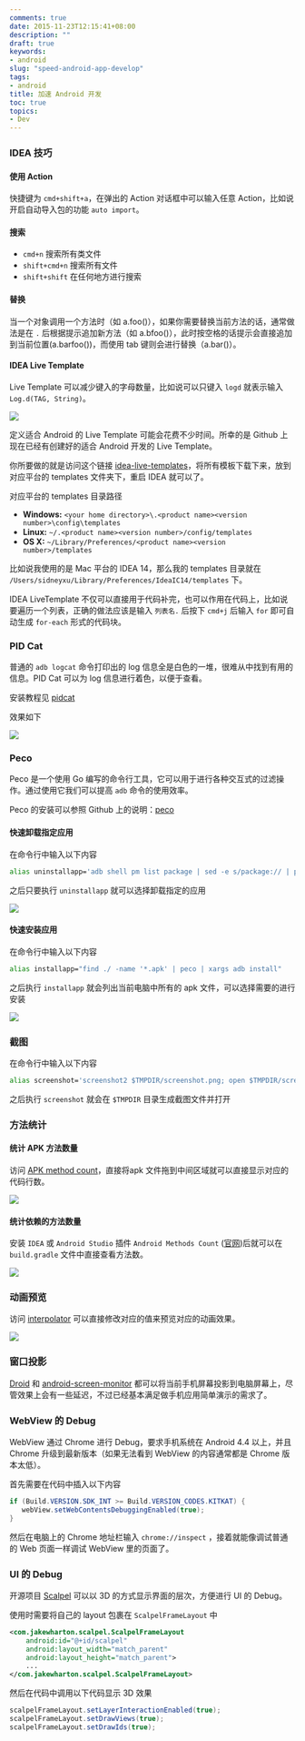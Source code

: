 ```yaml
---
comments: true
date: 2015-11-23T12:15:41+08:00
description: ""
draft: true
keywords:
- android
slug: "speed-android-app-develop"
tags:
- android
title: 加速 Android 开发
toc: true
topics:
- Dev
---
```


### IDEA 技巧

#### 使用 Action

快捷键为 `cmd+shift+a`，在弹出的 Action 对话框中可以输入任意 Action，比如说开启自动导入包的功能 `auto import`。

#### 搜索

- `cmd+n` 搜索所有类文件
- `shift+cmd+n` 搜索所有文件
- `shift+shift` 在任何地方进行搜索

#### 替换

当一个对象调用一个方法时（如 a.foo()），如果你需要替换当前方法的话，通常做法是在 `.` 后根据提示追加新方法（如 a.bfoo()），此时按空格的话提示会直接追加到当前位置(a.barfoo())，而使用 tab 键则会进行替换（a.bar()）。

#### IDEA Live Template

Live Template 可以减少键入的字母数量，比如说可以只键入 `logd` 就表示输入 `Log.d(TAG, String)`。

![][01]

定义适合 Android 的 Live Template 可能会花费不少时间。所幸的是 Github 上现在已经有创建好的适合 Android 开发的 Live Template。

你所要做的就是访问这个链接 [idea-live-templates](https://github.com/keyboardsurfer/idea-live-templates)，将所有模板下载下来，放到对应平台的 templates 文件夹下，重启 IDEA 就可以了。

对应平台的 templates 目录路径

- **Windows:** `<your home directory>\.<product name><version number>\config\templates`
- **Linux:** `~/.<product name><version number>/config/templates`
- **OS X:** `~/Library/Preferences/<product name><version number>/templates`

比如说我使用的是 Mac 平台的 IDEA 14，那么我的 templates 目录就在 `/Users/sidneyxu/Library/Preferences/IdeaIC14/templates` 下。

IDEA LiveTemplate 不仅可以直接用于代码补完，也可以作用在代码上，比如说要遍历一个列表，正确的做法应该是输入 `列表名.` 后按下 `cmd+j` 后输入 `for` 即可自动生成 `for-each` 形式的代码块。

### PID Cat

普通的 `adb logcat` 命令打印出的 log 信息全是白色的一堆，很难从中找到有用的信息。PID Cat 可以为 log 信息进行着色，以便于查看。

安装教程见 [pidcat](https://github.com/JakeWharton/pidcat)

效果如下

![][02]

### Peco

Peco 是一个使用 Go 编写的命令行工具，它可以用于进行各种交互式的过滤操作。通过使用它我们可以提高 `adb` 命令的使用效率。

Peco 的安装可以参照 Github 上的说明：[peco](https://github.com/peco/peco)

#### 快速卸载指定应用

在命令行中输入以下内容

``` bash
alias uninstallapp='adb shell pm list package | sed -e s/package:// | peco | xargs adb uninstall'
```

之后只要执行 `uninstallapp` 就可以选择卸载指定的应用

![][03]

#### 快速安装应用

在命令行中输入以下内容

``` bash
alias installapp="find ./ -name '*.apk' | peco | xargs adb install"
```

之后执行 `installapp` 就会列出当前电脑中所有的 apk 文件，可以选择需要的进行安装

![][04]

### 截图

在命令行中输入以下内容

``` bash
alias screenshot='screenshot2 $TMPDIR/screenshot.png; open $TMPDIR/screenshot.png'
```

之后执行 `screenshot` 就会在 `$TMPDIR` 目录生成截图文件并打开



### 方法统计

#### 统计 APK 方法数量

访问 [APK method count](http://inloop.github.io/apk-method-count/)，直接将apk 文件拖到中间区域就可以直接显示对应的代码行数。

![][05]

#### 统计依赖的方法数量

安装 `IDEA` 或 `Android Studio` 插件 `Android Methods Count` ([官网](http://www.methodscount.com/))后就可以在 `build.gradle` 文件中直接查看方法数。

![][07]

### 动画预览

访问 [interpolator](http://inloop.github.io/interpolator/) 可以直接修改对应的值来预览对应的动画效果。

![][06]

### 窗口投影

[Droid](http://droid-at-screen.org/download.html) 和 [android-screen-monitor](https://github.com/adakoda/android-screen-monitor) 都可以将当前手机屏幕投影到电脑屏幕上，尽管效果上会有一些延迟，不过已经基本满足做手机应用简单演示的需求了。



### WebView 的 Debug

WebView 通过 Chrome 进行 Debug，要求手机系统在 Android 4.4 以上，并且 Chrome 升级到最新版本（如果无法看到 WebView 的内容通常都是 Chrome 版本太低）。

首先需要在代码中插入以下内容

``` java
if (Build.VERSION.SDK_INT >= Build.VERSION_CODES.KITKAT) {
   webView.setWebContentsDebuggingEnabled(true);
}
```

然后在电脑上的 Chrome 地址栏输入 `chrome://inspect` ，接着就能像调试普通的 Web 页面一样调试 WebView 里的页面了。

### UI 的 Debug

开源项目 [Scalpel](https://github.com/JakeWharton/scalpel) 可以以 3D 的方式显示界面的层次，方便进行 UI 的 Debug。

使用时需要将自己的 layout 包裹在 `ScalpelFrameLayout` 中

```xml
<com.jakewharton.scalpel.ScalpelFrameLayout
    android:id="@+id/scalpel"
    android:layout_width="match_parent"
    android:layout_height="match_parent">
    ...
</com.jakewharton.scalpel.ScalpelFrameLayout>
```

然后在代码中调用以下代码显示 3D 效果

```java
scalpelFrameLayout.setLayerInteractionEnabled(true);
scalpelFrameLayout.setDrawViews(true);
scalpelFrameLayout.setDrawIds(true);
```


[01]: http://7xlqqp.com1.z0.glb.clouddn.com/livetemplate.png
[02]: http://7xlqqp.com1.z0.glb.clouddn.com/pidcat.png
[03]: http://7xlqqp.com1.z0.glb.clouddn.com/uninstallapp.png
[04]: http://7xlqqp.com1.z0.glb.clouddn.com/installapp.png
[05]: http://7xlqqp.com1.z0.glb.clouddn.com/methodcount.png
[06]: http://7xlqqp.com1.z0.glb.clouddn.com/interpolator.png
[07]: http://www.methodscount.com/images/methods-count-plugin-1.png
